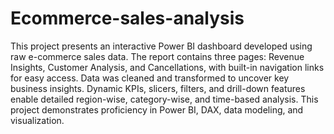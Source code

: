 # Ecommerce-sales-analysis
This project presents an interactive Power BI dashboard developed using raw e-commerce sales data. The report contains three pages: Revenue Insights, Customer Analysis, and Cancellations, with built-in navigation links for easy access. Data was cleaned and transformed to uncover key business insights. Dynamic KPIs, slicers, filters, and drill-down features enable detailed region-wise, category-wise, and time-based analysis. This project demonstrates proficiency in Power BI, DAX, data modeling, and visualization.

